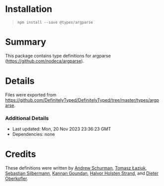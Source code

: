 # Installation
> `npm install --save @types/argparse`

# Summary
This package contains type definitions for argparse (https://github.com/nodeca/argparse).

# Details
Files were exported from https://github.com/DefinitelyTyped/DefinitelyTyped/tree/master/types/argparse.

### Additional Details
 * Last updated: Mon, 20 Nov 2023 23:36:23 GMT
 * Dependencies: none

# Credits
These definitions were written by [Andrew Schurman](https://github.com/arcticwaters), [Tomasz Łaziuk](https://github.com/tlaziuk), [Sebastian Silbermann](https://github.com/eps1lon), [Kannan Goundan](https://github.com/cakoose), [Halvor Holsten Strand](https://github.com/ondkloss), and [Dieter Oberkofler](https://github.com/doberkofler).
